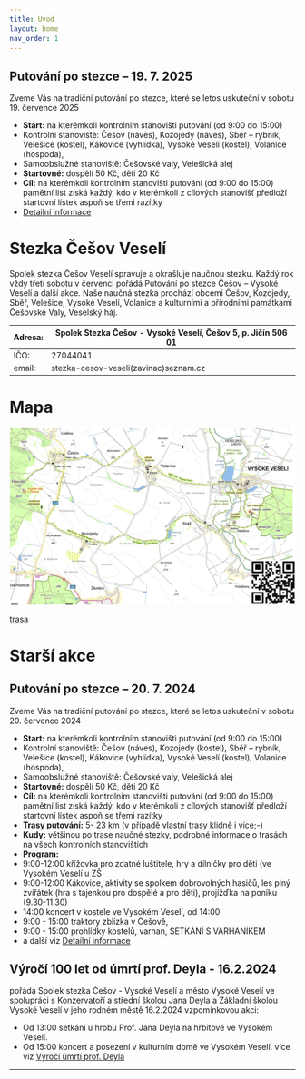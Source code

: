 ```yaml
---
title: Úvod
layout: home
nav_order: 1
---
```


## Putování po stezce – 19. 7. 2025
Zveme Vás na tradiční putování po stezce, které se letos uskuteční v sobotu 19. července 2025
- **Start:** na kterémkoli kontrolním stanovišti putování (od 9:00 do 15:00)
- Kontrolní stanoviště: Češov (náves), Kozojedy (náves), Sběř – rybník, Velešice (kostel), Kákovice (vyhlídka), Vysoké Veselí (kostel), Volanice (hospoda),
- Samoobslužné stanoviště: Češovské valy, Velešická alej
- **Startovné:** dospělí 50 Kč, děti 20 Kč
- **Cíl:**  na kterémkoli kontrolním stanovišti putování (od 9:00 do 15:00)
pamětní list získá každý, kdo v kterémkoli z cílových stanovišť předloží startovní lístek aspoň se třemi razítky
- [Detailní informace](putovani2025.html)


# Stezka Češov Veselí

Spolek stezka Češov Veselí spravuje a okrašluje naučnou stezku. Každý rok vždy třetí sobotu v červenci pořádá Putování po stezce Češov – Vysoké Veselí a další akce. Naše naučná stezka prochází obcemi Češov, Kozojedy, Sběř, Velešice, Vysoké Veselí, Volanice a kulturními a přírodními památkami Češovské Valy, Veselský háj.

| Adresa:| Spolek Stezka Češov - Vysoké Veselí, Češov 5, p. Jičín 506 01|
|--|--|
| IČO:| 27044041|
| email: | stezka-cesov-veseli(zavinac)seznam.cz | 

# Mapa

![mapa](img/stezka-mapa.png)

[trasa](trasa.html)

# Starší akce
  
## Putování po stezce – 20. 7. 2024
Zveme Vás na tradiční putování po stezce, které se letos uskuteční v sobotu 20. července 2024
- **Start:** na kterémkoli kontrolním stanovišti putování (od 9:00 do 15:00)
- Kontrolní stanoviště: Češov (náves), Kozojedy (kostel), Sběř – rybník, Velešice (kostel), Kákovice (vyhlídka), Vysoké Veselí (kostel), Volanice (hospoda),
- Samoobslužné stanoviště: Češovské valy, Velešická alej
- **Startovné:** dospělí 50 Kč, děti 20 Kč
- **Cíl:**  na kterémkoli kontrolním stanovišti putování (od 9:00 do 15:00)
pamětní list získá každý, kdo v kterémkoli z cílových stanovišť předloží startovní lístek aspoň se třemi razítky
- **Trasy putování:** 5- 23 km (v případě vlastní trasy klidně i více;-)
- **Kudy:** většinou po trase naučné stezky, podrobné informace o trasách na všech kontrolních stanovištích
- **Program:**
- 9:00-12:00 křížovka pro zdatné luštitele, hry a dílničky pro děti (ve Vysokém Veselí u ZŠ
- 9:00-12:00 Kákovice, aktivity se spolkem dobrovolných hasičů, les plný zvířátek (hra s tajenkou pro dospělé a pro děti), projížďka na poníku (9.30-11.30)
- 14:00 koncert v kostele ve Vysokém Veselí, od 14:00
- 9:00 - 15:00 traktory zblízka v Češově,
- 9:00 - 15:00 prohlídky kostelů, varhan, SETKÁNÍ S VARHANÍKEM
- a další viz [Detailní informace](putovani2024.html)

## Výročí 100 let od úmrtí prof. Deyla - 16.2.2024
pořádá Spolek stezka Češov - Vysoké Veselí a město Vysoké Veselí ve spolupráci s Konzervatoří a střední školou Jana Deyla a Základní školou Vysoké Veselí v jeho rodném městě 16.2.2024 vzpomínkovou akci:
  * Od 13:00 setkání u hrobu Prof. Jana Deyla na hřbitově ve Vysokém Veselí.
  * Od 15:00 koncert a posezení v kulturním domě ve Vysokém Veselí.
více viz [Výročí úmrtí prof. Deyla](prof.deyl.html)
----

[^1]: [It can take up to 10 minutes for changes to your site to publish after you push the changes to GitHub](https://docs.github.com/en/pages/setting-up-a-github-pages-site-with-jekyll/creating-a-github-pages-site-with-jekyll#creating-your-site).

[Just the Docs]: https://just-the-docs.github.io/just-the-docs/


